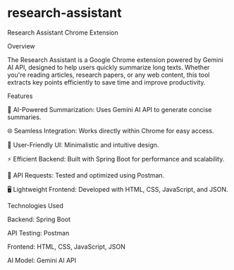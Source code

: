 # research-assistant
Research Assistant Chrome Extension

Overview

The Research Assistant is a Google Chrome extension powered by  Gemini AI API, designed to help users quickly summarize long texts. Whether you're reading articles, research papers, or any web content, this tool extracts key points efficiently to save time and improve productivity.

Features

🚀 AI-Powered Summarization: Uses Gemini AI API to generate concise summaries.

🌐 Seamless Integration: Works directly within Chrome for easy access.

🎨 User-Friendly UI: Minimalistic and intuitive design.

⚡ Efficient Backend: Built with  Spring Boot for performance and scalability.

🔧 API Requests: Tested and optimized using  Postman.

🖥 Lightweight Frontend: Developed with HTML, CSS, JavaScript, and JSON.

Technologies Used

 Backend: Spring Boot

 API Testing: Postman

 Frontend: HTML, CSS, JavaScript, JSON

 AI Model: Gemini AI API


